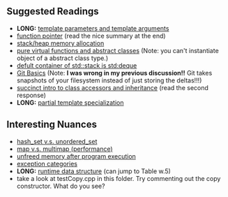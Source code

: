## Suggested Readings
* **LONG:** [template parameters and template arguments](http://en.cppreference.com/w/cpp/language/template_parameters) 
* [function pointer](https://www.cprogramming.com/tutorial/function-pointers.html) (read the nice summary at the end)
* [stack/heap memory allocation](https://stackoverflow.com/questions/10157122/object-creation-on-the-stack-heap)
* [pure virtual functions and abstract classes](https://www.geeksforgeeks.org/pure-virtual-functions-and-abstract-classes/) (Note: you can't instantiate object of a abstract class type.)
* [defult container of std::stack is std:deque](https://stackoverflow.com/questions/102459/why-does-stdstack-use-stddeque-by-default)
* [Git Basics](https://git-scm.com/book/en/v2/Getting-Started-Git-Basics) (Note: **I was wrong in my previous discussion!!** Git takes snapshots of your filesystem instead of just storing the deltas!!!)
* [succinct intro to class accessors and inheritance](http://en.cppreference.com/w/cpp/header/stdexcept) (read the second response)
* **LONG:** [partial template specialization](http://en.cppreference.com/w/cpp/language/partial_specialization)


## Interesting Nuances
* [hash_set v.s. unordered_set](https://stackoverflow.com/questions/7623328/stdhash-set-vs-stdunordered-set-are-they-the-same-thing)
* [map v.s. multimap (performance)](https://stackoverflow.com/questions/14932007/map-vs-multimap-in-c-performance)
* [unfreed memory after program execution](https://stackoverflow.com/questions/654754/what-really-happens-when-you-dont-free-after-malloc)
* [exception categories](http://en.cppreference.com/w/cpp/header/stdexcept)
* **LONG:** [runtime data structure](http://www.tenouk.com/ModuleW.html) (can jump to Table w.5)
* take a look at testCopy.cpp in this folder. Try commenting out the copy constructor. What do you see?

